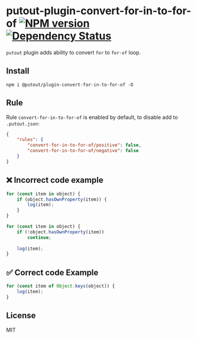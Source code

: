 # putout-plugin-convert-for-in-to-for-of [![NPM version][NPMIMGURL]][NPMURL] [![Dependency Status][DependencyStatusIMGURL]][DependencyStatusURL]

[NPMIMGURL]:                https://img.shields.io/npm/v/@putout/plugin-convert-for-in-to-for-of.svg?style=flat&longCache=true
[NPMURL]:                   https://npmjs.org/package/@putout/plugin-convert-for-in-to-for-of "npm"

[DependencyStatusURL]:      https://david-dm.org/coderaiser/putout?path=packages/plugin-convert-for-in-to-for-of
[DependencyStatusIMGURL]:   https://david-dm.org/coderaiser/putout.svg?path=packages/plugin-convert-for-in-to-for-of

`putout` plugin adds ability to convert `for` to `for-of` loop.
## Install

```
npm i @putout/plugin-convert-for-in-to-for-of -D
```

## Rule

Rule `convert-for-in-to-for-of` is enabled by default, to disable add to `.putout.json`:

```json
{
    "rules": {
        "convert-for-in-to-for-of/positive": false,
        "convert-for-in-to-for-of/negative": false
    }
}
```

## ❌ Incorrect code example

```js
for (const item in object) {
    if (object.hasOwnProperty(item)) {
        log(item);
    }
}

for (const item in object) {
    if (!object.hasOwnProperty(item))
        continue;
    
    log(item);
}
```

## ✅ Correct code Example

```js
for (const item of Object.keys(object)) {
    log(item);
}
```

## License

MIT

